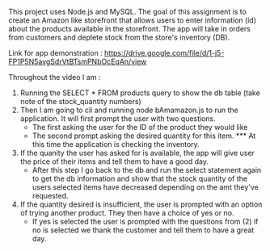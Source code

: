 This project uses Node.js and MySQL.
The goal of this assignment is to create an Amazon like storefront that allows users to enter information (id) about the products available in the storefront. The app will take in orders from customers and deplete stock from the store's inventory (DB).

Link for app demonstration : https://drive.google.com/file/d/1-j5-FP1P5N5avgSdrVtBTsmPNbOcEqAn/view

Throughout the video I am :

1. Running the SELECT * FROM products query to show the db table (take note of the stock_quantity numbers)
2. Then I am going to cli and running node bAmamazon.js to run the application. It will first prompt the user with two questions.
    - The first asking the user for the ID of the product they would like 
    - The second prompt asking the desired quantity for this item.
*** At this time the application is checking the inventory. 
3. If the quanity the user has asked for is available, the app will give user the price of their items and tell them to have a good day.
    - After this step I go back to the db and run the select statement again to get the db information and show that the stock quantity of the users selected items have decreased depending on the amt they've requested.
4. If the quantity desired is insufficient, the user is prompted with an option of trying another product. They then have a choice of yes or no.
    - If yes is selected the user is prompted with the questions from (2) if no is selected we thank the customer and tell them to have a great day.